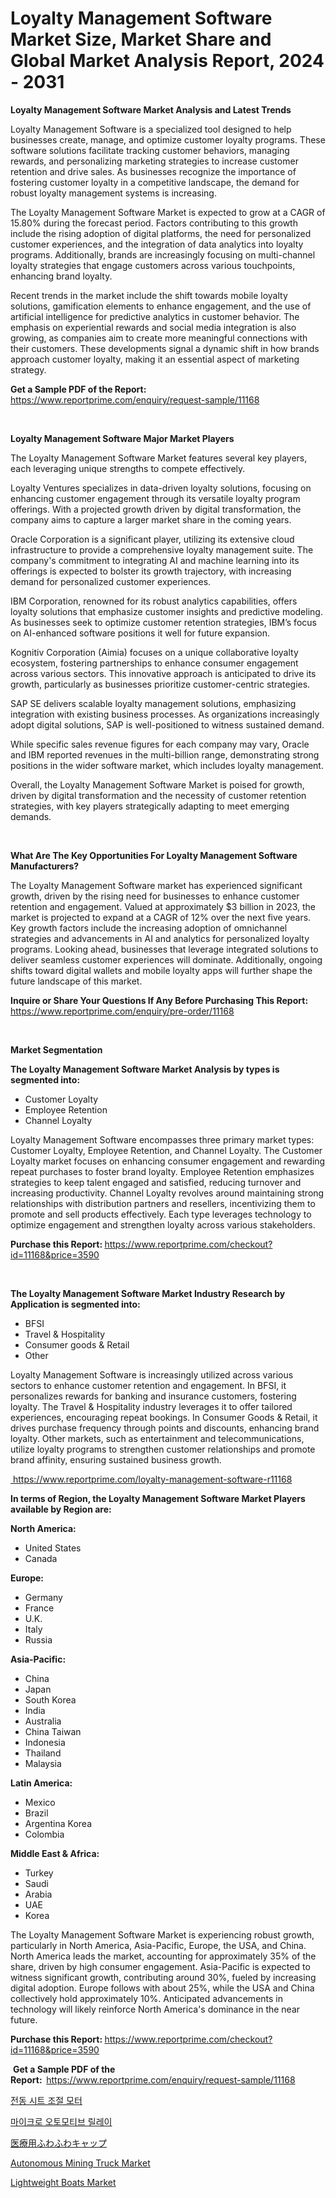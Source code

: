 <p><h1>Loyalty Management Software Market Size, Market Share and Global Market Analysis Report, 2024 - 2031</h1></p><p><strong>Loyalty Management Software Market Analysis and Latest Trends</strong></p>
<p><p>Loyalty Management Software is a specialized tool designed to help businesses create, manage, and optimize customer loyalty programs. These software solutions facilitate tracking customer behaviors, managing rewards, and personalizing marketing strategies to increase customer retention and drive sales. As businesses recognize the importance of fostering customer loyalty in a competitive landscape, the demand for robust loyalty management systems is increasing.</p><p>The Loyalty Management Software Market is expected to grow at a CAGR of 15.80% during the forecast period. Factors contributing to this growth include the rising adoption of digital platforms, the need for personalized customer experiences, and the integration of data analytics into loyalty programs. Additionally, brands are increasingly focusing on multi-channel loyalty strategies that engage customers across various touchpoints, enhancing brand loyalty.</p><p>Recent trends in the market include the shift towards mobile loyalty solutions, gamification elements to enhance engagement, and the use of artificial intelligence for predictive analytics in customer behavior. The emphasis on experiential rewards and social media integration is also growing, as companies aim to create more meaningful connections with their customers. These developments signal a dynamic shift in how brands approach customer loyalty, making it an essential aspect of marketing strategy.</p></p>
<p><strong>Get a Sample PDF of the Report:&nbsp;</strong> <a href="https://www.reportprime.com/enquiry/request-sample/11168">https://www.reportprime.com/enquiry/request-sample/11168</a></p>
<p>&nbsp;</p>
<p><strong>Loyalty Management Software Major Market Players</strong></p>
<p><p>The Loyalty Management Software Market features several key players, each leveraging unique strengths to compete effectively. </p><p>Loyalty Ventures specializes in data-driven loyalty solutions, focusing on enhancing customer engagement through its versatile loyalty program offerings. With a projected growth driven by digital transformation, the company aims to capture a larger market share in the coming years. </p><p>Oracle Corporation is a significant player, utilizing its extensive cloud infrastructure to provide a comprehensive loyalty management suite. The company's commitment to integrating AI and machine learning into its offerings is expected to bolster its growth trajectory, with increasing demand for personalized customer experiences.</p><p>IBM Corporation, renowned for its robust analytics capabilities, offers loyalty solutions that emphasize customer insights and predictive modeling. As businesses seek to optimize customer retention strategies, IBM’s focus on AI-enhanced software positions it well for future expansion.</p><p>Kognitiv Corporation (Aimia) focuses on a unique collaborative loyalty ecosystem, fostering partnerships to enhance consumer engagement across various sectors. This innovative approach is anticipated to drive its growth, particularly as businesses prioritize customer-centric strategies.</p><p>SAP SE delivers scalable loyalty management solutions, emphasizing integration with existing business processes. As organizations increasingly adopt digital solutions, SAP is well-positioned to witness sustained demand.</p><p>While specific sales revenue figures for each company may vary, Oracle and IBM reported revenues in the multi-billion range, demonstrating strong positions in the wider software market, which includes loyalty management.</p><p>Overall, the Loyalty Management Software Market is poised for growth, driven by digital transformation and the necessity of customer retention strategies, with key players strategically adapting to meet emerging demands.</p></p>
<p>&nbsp;</p>
<p><strong>What Are The Key Opportunities For Loyalty Management Software Manufacturers?</strong></p>
<p><p>The Loyalty Management Software market has experienced significant growth, driven by the rising need for businesses to enhance customer retention and engagement. Valued at approximately $3 billion in 2023, the market is projected to expand at a CAGR of 12% over the next five years. Key growth factors include the increasing adoption of omnichannel strategies and advancements in AI and analytics for personalized loyalty programs. Looking ahead, businesses that leverage integrated solutions to deliver seamless customer experiences will dominate. Additionally, ongoing shifts toward digital wallets and mobile loyalty apps will further shape the future landscape of this market.</p></p>
<p><strong>Inquire or Share Your Questions If Any Before Purchasing This Report:</strong> <a href="https://www.reportprime.com/enquiry/pre-order/11168">https://www.reportprime.com/enquiry/pre-order/11168</a></p>
<p>&nbsp;</p>
<p><strong>Market Segmentation</strong></p>
<p><strong>The Loyalty Management Software Market Analysis by types is segmented into:</strong></p>
<p><ul><li>Customer Loyalty</li><li>Employee Retention</li><li>Channel Loyalty</li></ul></p>
<p><p>Loyalty Management Software encompasses three primary market types: Customer Loyalty, Employee Retention, and Channel Loyalty. The Customer Loyalty market focuses on enhancing consumer engagement and rewarding repeat purchases to foster brand loyalty. Employee Retention emphasizes strategies to keep talent engaged and satisfied, reducing turnover and increasing productivity. Channel Loyalty revolves around maintaining strong relationships with distribution partners and resellers, incentivizing them to promote and sell products effectively. Each type leverages technology to optimize engagement and strengthen loyalty across various stakeholders.</p></p>
<p><strong>Purchase this Report:&nbsp;</strong><a href="https://www.reportprime.com/checkout?id=11168&price=3590">https://www.reportprime.com/checkout?id=11168&price=3590</a></p>
<p>&nbsp;</p>
<p><strong>The Loyalty Management Software Market Industry Research by Application is segmented into:</strong></p>
<p><ul><li>BFSI</li><li>Travel & Hospitality</li><li>Consumer goods & Retail</li><li>Other</li></ul></p>
<p><p>Loyalty Management Software is increasingly utilized across various sectors to enhance customer retention and engagement. In BFSI, it personalizes rewards for banking and insurance customers, fostering loyalty. The Travel & Hospitality industry leverages it to offer tailored experiences, encouraging repeat bookings. In Consumer Goods & Retail, it drives purchase frequency through points and discounts, enhancing brand loyalty. Other markets, such as entertainment and telecommunications, utilize loyalty programs to strengthen customer relationships and promote brand affinity, ensuring sustained business growth.</p></p>
<p><a href="https://www.reportprime.com/loyalty-management-software-r11168">&nbsp;https://www.reportprime.com/loyalty-management-software-r11168</a></p>
<p><strong>In terms of Region, the Loyalty Management Software Market Players available by Region are:</strong></p>
<p>
    <p> <strong> North America: </strong>
        <ul>
            <li>United States</li>
            <li>Canada</li>
        </ul>
        </p> 
    <p> <strong> Europe: </strong>
        <ul>
            <li>Germany</li>
            <li>France</li>
            <li>U.K.</li>
            <li>Italy</li>
            <li>Russia</li>
        </ul>
        </p> 
    <p> <strong> Asia-Pacific: </strong>
        <ul>
            <li>China</li>
            <li>Japan</li>
            <li>South Korea</li>
            <li>India</li>
            <li>Australia</li>
            <li>China Taiwan</li>
            <li>Indonesia</li>
            <li>Thailand</li>
            <li>Malaysia</li>
        </ul>
        </p> 
    <p> <strong> Latin America: </strong>
        <ul>
            <li>Mexico</li>
            <li>Brazil</li>
            <li>Argentina Korea</li>
            <li>Colombia</li>
        </ul>
        </p> 
    <p> <strong> Middle East & Africa: </strong>
        <ul>
            <li>Turkey</li>
            <li>Saudi</li>
            <li>Arabia</li>
            <li>UAE</li>
            <li>Korea</li>
        </ul>
    </p>
    </p>
<p><p>The Loyalty Management Software Market is experiencing robust growth, particularly in North America, Asia-Pacific, Europe, the USA, and China. North America leads the market, accounting for approximately 35% of the share, driven by high consumer engagement. Asia-Pacific is expected to witness significant growth, contributing around 30%, fueled by increasing digital adoption. Europe follows with about 25%, while the USA and China collectively hold approximately 10%. Anticipated advancements in technology will likely reinforce North America's dominance in the near future.</p></p>
<p><strong>Purchase this Report: </strong><a href="https://www.reportprime.com/checkout?id=11168&price=3590">https://www.reportprime.com/checkout?id=11168&price=3590</a></p>
<p>&nbsp;<strong>Get a Sample PDF of the Report:&nbsp;&nbsp;</strong><a href="https://www.reportprime.com/enquiry/request-sample/11168">https://www.reportprime.com/enquiry/request-sample/11168</a></p>
<p><strong></strong></p>
<p><p><a href="https://medium.com/@carlosdytouglas8907667/%EC%A0%84%EA%B8%B0-%EC%A2%8C%EC%84%9D-%EC%A1%B0%EC%A0%95-%EB%AA%A8%ED%84%B0-%EC%8B%9C%EC%9E%A5%EC%9D%98-%EC%8B%A0%ED%9D%A5-%ED%8A%B8%EB%A0%8C%EB%93%9C-2024%EB%85%84%EB%B6%80%ED%84%B0-2031%EB%85%84%EA%B9%8C%EC%A7%80%EC%9D%98-%EA%B8%80%EB%A1%9C%EB%B2%8C-%EC%A0%84%EB%A7%9D%EA%B3%BC-%EB%AF%B8%EB%9E%98-%EC%A0%84%EB%A7%9D-fe084a770c6d">전동 시트 조절 모터</a></p><p><a href="https://medium.com/@carlosdytouglas8907667/%EC%84%B8%EA%B3%84-micro-automotive-relay-market-%EC%9D%80-2024%EC%97%90%EC%84%9C-2031%EB%A1%9C-%EC%97%B0%ED%8F%89%EA%B7%A0-%EC%A6%9D%EA%B0%80%EC%9C%A8%EC%9D%84-%EB%B3%B4%EC%9D%BC-%EA%B2%83%EC%9C%BC%EB%A1%9C-%EC%98%88%EC%83%81%EB%90%A9%EB%8B%88%EB%8B%A4-20fd1e83bd91">마이크로 오토모티브 릴레이</a></p><p><a href="https://medium.com/@giygjksk10/medical-fluffy-cap-market-%E3%81%AE%E3%82%B0%E3%83%AD%E3%83%BC%E3%83%90%E3%83%AB%E5%B8%82%E5%A0%B4%E6%A6%82%E8%A6%81%E3%81%AF-%E4%B8%96%E7%95%8C%E3%81%8A%E3%82%88%E3%81%B3%E4%B8%BB%E8%A6%81%E5%B8%82%E5%A0%B4%E3%81%AB%E3%81%8A%E3%81%91%E3%82%8B%E6%A5%AD%E7%95%8C%E3%81%AB%E5%BD%B1%E9%9F%BF%E3%82%92%E4%B8%8E%E3%81%88%E3%82%8B%E4%B8%BB%E8%A6%81%E3%81%AA%E3%83%88%E3%83%AC%E3%83%B3%E3%83%89%E3%81%AB%E3%81%A4%E3%81%84%E3%81%A6-%E7%8B%AC%E8%87%AA%E3%81%AE%E8%A6%96%E7%82%B9%E3%82%92%E6%8F%90%E4%BE%9B%E3%81%97%E3%81%BE%E3%81%99-b24822c842fd">医療用ふわふわキャップ</a></p><p><a href="https://issuu.com/reportprime-2/docs/autonomous-mining-truck-market-size_337ed8781b0c3b">Autonomous Mining Truck Market</a></p><p><a href="https://issuu.com/reportprime-2/docs/lightweight-boats-market-size-2030._641394e45c2643">Lightweight Boats Market</a></p></p>